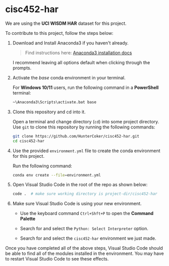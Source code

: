 # cisc452-har

We are using the **UCI WISDM HAR** dataset for this project.

To contribute to this project, follow the steps below:

1. Download and Install Anaconda3 if you haven't already.

   > Find instructions here:
   > [Anaconda3 installation docs](https://docs.conda.io/projects/conda/en/latest/user-guide/install/index.html)

   I recommend leaving all options default when clicking through the prompts.

2. Activate the _base_ conda environment in your terminal.

   For **Windows 10/11** users, run the following command in a **PowerShell** terminal:

   ```bash
   ~\Anaconda3\Scripts\activate.bat base
   ```

3. Clone this repository and cd into it.

   Open a terminal and change directory (`cd`) into some project directory. Use `git` to clone this
   repository by running the following commands:

   ```bash
   git clone https://github.com/HunterCoker/cisc452-har.git
   cd cisc452-har
   ```

4. Use the provided `environment.yml` file to create the conda environment for this project.

   Run the following command:

   ```bash
   conda env create --file=environment.yml
   ```

5. Open Visual Studio Code in the root of the repo as shown below:

   ```bash
   code .  # make sure working directory is project-dir/cisc452-har
   ```

6. Make sure Visual Studio Code is using your new environment.

   - Use the keyboard command `Ctrl+Shft+P` to open the **Command Palette**

   - Search for and select the `Python: Select Interpreter` option.

   - Search for and select the `cisc452-har` environment we just made.

Once you have completed all of the above steps, Visual Studio Code should be able to find all of the modules installed in the environment. You may have to restart Visual Studio Code to see these effects.
